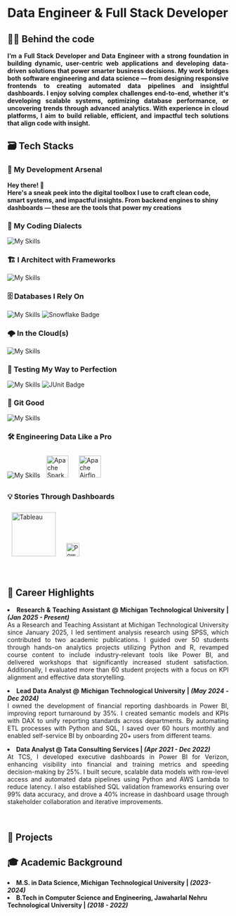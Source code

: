 # <b> Data Engineer & Full Stack Developer </b>
## <b> 🧑‍💻 Behind the code </b>
<div align ="justify">
<b> I’m a Full Stack Developer and Data Engineer with a strong foundation in building dynamic, user-centric web applications and developing data-driven solutions that power smarter business decisions. My work bridges both software engineering and data science — from designing responsive frontends to creating automated data pipelines and insightful dashboards. I enjoy solving complex challenges end-to-end, whether it's developing scalable systems, optimizing database performance, or uncovering trends through advanced analytics. With experience in cloud platforms, I aim to build reliable, efficient, and impactful tech solutions that align code with insight.</b>
<br> 
</div>

## <b> 🗃️ Tech Stacks </b>
### 🧠 <b> My Development Arsenal </b>

<b> Hey there! 👋  
Here's a sneak peek into the digital toolbox I use to craft clean code, smart systems, and impactful insights. From backend engines to shiny dashboards — these are the tools that power my creations </b> <br>

### <b> 🧰 My Coding Dialects  </b> <br>
<img src="https://skillicons.dev/icons?i=java,py,js,r" alt="My Skills" /> <br>

### <b>🏗️ I Architect with Frameworks </b> <br>
<img src="https://skillicons.dev/icons?i=spring,django,angular,express,react" alt="My Skills" /><br>

###  <b> 🗄️ Databases I Rely On </b> <br>
<img src="https://skillicons.dev/icons?i=mysql,postgres,mongo" alt="My Skills" /> <img src="https://img.shields.io/badge/Snowflake-29B5E8?style=for-the-badge&logo=snowflake&logoColor=white" alt="Snowflake Badge"/><br>

###  <b> 🌩️ In the Cloud(s) </b><br>
<img src="https://skillicons.dev/icons?i=aws,gcp,azure" alt="My Skills" /><br>

### <b> 🧪 Testing My Way to Perfection </b> <br>
<img src="https://skillicons.dev/icons?i=postman" alt="My Skills" /> <img src="https://img.shields.io/badge/JUnit-25A162?style=for-the-badge&logo=JUnit5&logoColor=white" alt="JUnit Badge"/><br>

### <b> 🧩 Git Good </b> <br>
<img src="https://skillicons.dev/icons?i=git,github" alt="My Skills" />

### <b> 🛠️ Engineering Data Like a Pro </b> <br>
<img src="https://skillicons.dev/icons?i=kafka" alt="My Skills" /> <img src="https://upload.wikimedia.org/wikipedia/commons/f/f3/Apache_Spark_logo.svg" alt="Apache Spark" width="50" style="margin: 10px;" title="Apache Spark"> <img src="https://upload.wikimedia.org/wikipedia/commons/d/de/AirflowLogo.png" alt="Apache Airflow" width="50" style="margin: 10px;" title="Apache Airflow">

### <b> 💡 Stories Through Dashboards </b> <br>

<img src="https://upload.wikimedia.org/wikipedia/commons/4/4b/Tableau_Logo.png" alt="Tableau" width="100" style="margin: 10px;" title="Tableau"> <img src="https://upload.wikimedia.org/wikipedia/commons/c/cf/New_Power_BI_Logo.svg" alt="Power BI" width="30" style="margin: 10px;" title="Power BI"> <br>
<div align = "justify"><br>
  
## <b> 🌟 Career Highlights </b> <br>
<b> <li> Research & Teaching Assistant @ Michigan Technological University | *(Jan 2025 - Present)* </b> <br>
As a Research and Teaching Assistant at Michigan Technological University since January 2025, I led sentiment analysis research using SPSS, which contributed to two academic publications. I guided over 50 students through hands-on analytics projects utilizing Python and R, revamped course content to include industry-relevant tools like Power BI, and delivered workshops that significantly increased student satisfaction. Additionally, I evaluated more than 60 student projects with a focus on KPI alignment and effective data storytelling.

<b> <li> Lead Data Analyst @ Michigan Technological University | *(May 2024 - Dec 2024)* </b> <br>
I owned the development of financial reporting dashboards in Power BI, improving report turnaround by 35%. I created semantic models and KPIs with DAX to unify reporting standards across departments. By automating ETL processes with Python and SQL, I saved over 60 hours monthly and enabled self-service BI by onboarding 20+ users from different teams.

<b> <li> Data Analyst @ Tata Consulting Services | *(Apr 2021 - Dec 2022)* </b> <br>
At TCS, I developed executive dashboards in Power BI for Verizon, enhancing visibility into financial and training metrics and speeding decision-making by 25%. I built secure, scalable data models with row-level access and automated data pipelines using Python and AWS Lambda to reduce latency. I also established SQL validation frameworks ensuring over 99% data accuracy, and drove a 40% increase in dashboard usage through stakeholder collaboration and iterative improvements.
</div> <br>

## <b> 🚀 Projects </b> <br>


## <b> 🎓 Academic Background </b> <br>
<b> <li>  M.S. in Data Science, Michigan Technological University | *(2023-2024)* </b> <br>
<b> <li>  B.Tech in Computer Science and Engineering, Jawaharlal Nehru Technological University | *(2018 - 2022)* <b> </br>









